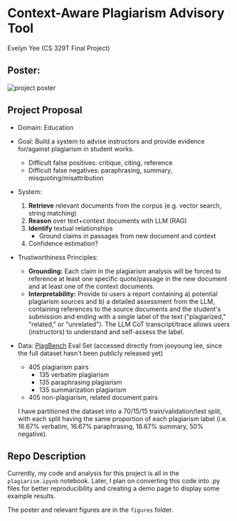 # Context-Aware Plagiarism Advisory Tool
Evelyn Yee (CS 329T Final Project)

## Poster:
![project poster](figures/poster.png)

## Project Proposal
- Domain: Education
- Goal: Build a system to advise instructors and provide evidence for/against plagiarism in student works.
    - Difficult false positives: critique, citing, reference
    - Difficult false negatives: paraphrasing, summary, misquoting/misattribution
- System:
    1. **Retrieve** relevant documents from the corpus (e.g. vector search, string matching)
    1. **Reason** over text+context documents with LLM (RAG)
    1. **Identify** textual relationships
        - Ground claims in passages from new document and context
    1. Confidence estimation?
- Trustworthiness Principles:
    - **Grounding:** Each claim in the plagiarism analysis will be forced to reference at least one specific quote/passage in the new document and at least one of the context documents.
    - **Interpretability:** Provide to users a report containing a) potential plagiarism sources and b) a detailed assessment from the LLM, containing references to the source documents and the student's submission and ending with a single label of the text ("plagiarized," "related," or "unrelated"). The LLM CoT transcript/trace allows users (instructors) to understand and self-assess the label.

- Data: [PlagBench](https://arxiv.org/abs/2406.16288v1) Eval Set (accessed directly from jooyoung lee, since the full dataset hasn't been publicly released yet)
    - 405 plagiarism pairs
        - 135 verbatim plagiarism
        - 135 paraphrasing plagiarism
        - 135 summarization plagiarism
    - 405 non-plagiarism, related document pairs

    I have partitioned the dataset into a 70/15/15 train/validation/test split, with each split having the same proportion of each plagiarism label (i.e. 16.67% verbatim, 16.67% paraphrasing, 16.67% summary, 50% negative).

## Repo Description
Currently, my code and analysis for this project is all in the `plagiarism.ipynb` notebook. Later, I plan on converting this code into .py files for better reproducibility and creating a demo page to display some example results.

The poster and relevant figures are in the `figures` folder.